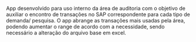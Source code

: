 App desenvolvido para uso interno da área de auditoria com o objetivo de auxiliar o encontro de transações no SAP correspondente para cada tipo de demanda/ pesquisa. 
O app abrange as transações mais usadas pela área, podendo aumentar o range de acordo com a necessidade, sendo necessário a alteração do arquivo base em excel.

